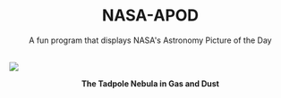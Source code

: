 <div align="center">
  <h1>
    NASA-APOD
  </h1>
</div>
  
<div align="center">
  A fun program that displays NASA's Astronomy Picture of the Day
</div>

<br>

![](https://apod.nasa.gov/apod/image/2212/Tadpoles_Stocks_2560.jpg)

<p align = "center">
  <b>The Tadpole Nebula in Gas and Dust</b>
</p>
